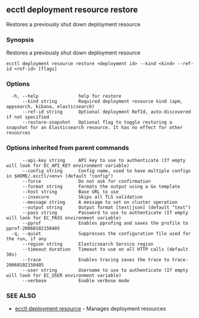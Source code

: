 ## ecctl deployment resource restore

Restores a previously shut down deployment resource

### Synopsis

Restores a previously shut down deployment resource

```
ecctl deployment resource restore <deployment id> --kind <kind> --ref-id <ref-id> [flags]
```

### Options

```
  -h, --help               help for restore
      --kind string        Required deployment resource kind (apm, appsearch, kibana, elasticsearch)
      --ref-id string      Optional deployment RefId, auto-discovered if not specified
      --restore-snapshot   Optional flag to toggle restoring a snapshot for an Elasticsearch resource. It has no effect for other resources
```

### Options inherited from parent commands

```
      --api-key string     API key to use to authenticate (If empty will look for EC_API_KEY environment variable)
      --config string      Config name, used to have multiple configs in $HOME/.ecctl/<env> (default "config")
      --force              Do not ask for confirmation
      --format string      Formats the output using a Go template
      --host string        Base URL to use
      --insecure           Skips all TLS validation
      --message string     A message to set on cluster operation
      --output string      Output format [text|json] (default "text")
      --pass string        Password to use to authenticate (If empty will look for EC_PASS environment variable)
      --pprof              Enables pprofing and saves the profile to pprof-20060102150405
  -q, --quiet              Suppresses the configuration file used for the run, if any
      --region string      Elasticsearch Service region
      --timeout duration   Timeout to use on all HTTP calls (default 30s)
      --trace              Enables tracing saves the trace to trace-20060102150405
      --user string        Username to use to authenticate (If empty will look for EC_USER environment variable)
      --verbose            Enable verbose mode
```

### SEE ALSO

* [ecctl deployment resource](ecctl_deployment_resource.md)	 - Manages deployment resources

